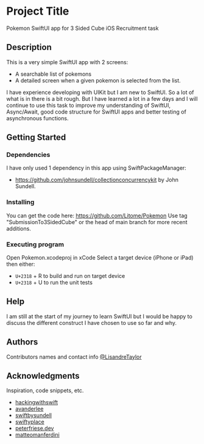 # Project Title

Pokemon SwiftUI app for 3 Sided Cube iOS Recruitment task

## Description

This is a very simple SwiftUI app with 2 screens:
* A searchable list of pokemons
* A detailed screen when a given pokemon is selected from the list.

I have experience developing with UIKit but I am new to SwiftUI. So a lot of what is in there is a bit rough. But I have learned a lot in a few days and I will continue to use this task to improve my understanding of SwiftUI, Async/Await, good code structure for SwiftUI apps and better testing of asynchronous functions.

## Getting Started

### Dependencies

I have only used 1 dependency in this app using SwiftPackageManager:
* https://github.com/johnsundell/collectionconcurrencykit by John Sundell.

### Installing

You can get the code here: https://github.com/Litome/Pokemon
Use tag "SubmissionTo3SidedCube" or the head of main branch for more recent additions.

### Executing program

Open Pokemon.xcodeproj in xCode
Select a target device (iPhone or iPad)
then either:
* `U+2318` + R to build and run on target device
* `U+2318` + U to run the unit tests

## Help

I am still at the start of my journey to learn SwiftUI but I would be happy to discuss the different construct I have chosen to use so far and why.

## Authors

Contributors names and contact info
[@LisandreTaylor](https://www.linkedin.com/in/lisandre/)


## Acknowledgments

Inspiration, code snippets, etc.
* [hackingwithswift](https://www.hackingwithswift.com/books/ios-swiftui)
* [avanderlee](https://www.avanderlee.com/swift/)
* [swiftbysundell](https://www.swiftbysundell.com/articles/async-and-concurrent-forEach-and-map/)
* [swiftyplace](https://www.swiftyplace.com/blog/asyncimage-load-image-url-swiftui)
* [peterfriese.dev](https://peterfriese.dev/blog/2021/swiftui-listview-part2/)
* [matteomanferdini](https://matteomanferdini.com/swift-rest-api/)


